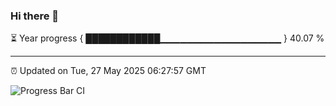 ### Hi there 👋

⏳ Year progress { ████████████▁▁▁▁▁▁▁▁▁▁▁▁▁▁▁▁▁▁ } 40.07 %

---

⏰ Updated on Tue, 27 May 2025 06:27:57 GMT

![Progress Bar CI](https://github.com/liununu/liununu/workflows/Progress%20Bar%20CI/badge.svg)
